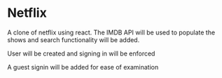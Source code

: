 # Netflix

A clone of netflix using react. The IMDB API will be used to populate the shows and search functionality will be added. 

User will be created and signing in will be enforced

A guest signin will be added for ease of examination
